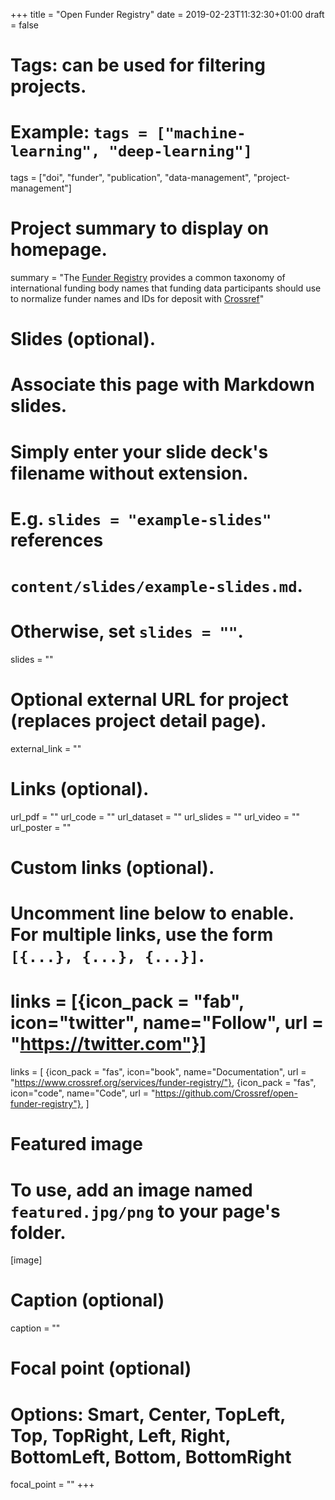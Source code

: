 +++
title = "Open Funder Registry"
date = 2019-02-23T11:32:30+01:00
draft = false

# Tags: can be used for filtering projects.
# Example: `tags = ["machine-learning", "deep-learning"]`
tags = ["doi", "funder", "publication", "data-management", "project-management"]

# Project summary to display on homepage.
summary = "The [Funder Registry](https://www.crossref.org/services/funder-registry/) provides a common taxonomy of international funding body names that funding data participants should use to normalize funder names and IDs for deposit with [Crossref](https://www.crossref.org)"

# Slides (optional).
#   Associate this page with Markdown slides.
#   Simply enter your slide deck's filename without extension.
#   E.g. `slides = "example-slides"` references 
#   `content/slides/example-slides.md`.
#   Otherwise, set `slides = ""`.
slides = ""

# Optional external URL for project (replaces project detail page).
external_link = ""

# Links (optional).
url_pdf = ""
url_code = ""
url_dataset = ""
url_slides = ""
url_video = ""
url_poster = ""

# Custom links (optional).
#   Uncomment line below to enable. For multiple links, use the form `[{...}, {...}, {...}]`.
# links = [{icon_pack = "fab", icon="twitter", name="Follow", url = "https://twitter.com"}]
links = [
{icon_pack = "fas", icon="book", name="Documentation", url = "https://www.crossref.org/services/funder-registry/"},
{icon_pack = "fas", icon="code", name="Code", url = "https://github.com/Crossref/open-funder-registry"},
]
# Featured image
# To use, add an image named `featured.jpg/png` to your page's folder. 
[image]
  # Caption (optional)
  caption = ""

  # Focal point (optional)
  # Options: Smart, Center, TopLeft, Top, TopRight, Left, Right, BottomLeft, Bottom, BottomRight
  focal_point = ""
+++
